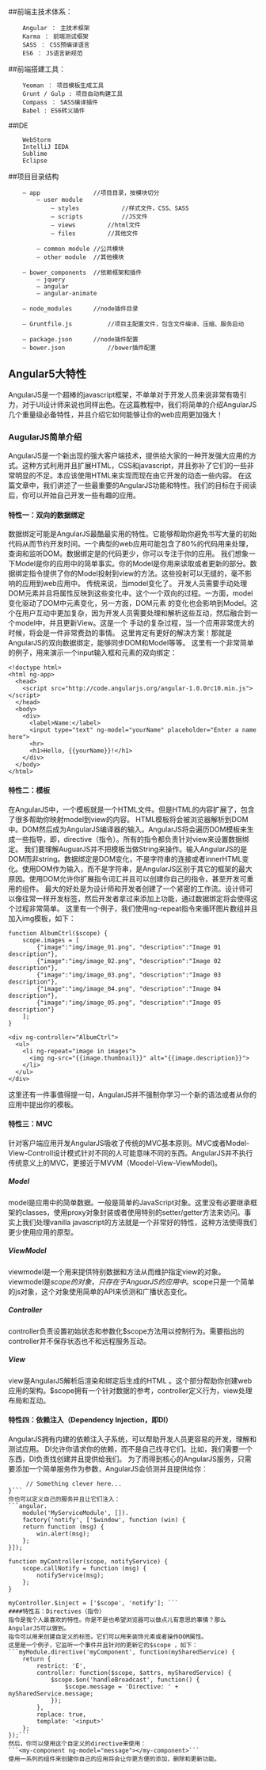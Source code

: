 
##前端主技术体系：
```
    Angular ： 主技术框架
    Karma ： 前端测试框架
    SASS ： CSS预编译语言
    ES6 ： JS语言新规范
```	
##前端搭建工具：
```
    Yeoman ： 项目模板生成工具
    Grunt / Gulp : 项目自动构建工具
    Compass ： SASS编译插件
    Babel : ES6转义插件
```
##IDE
```
    WebStorm
    IntelliJ IEDA
    Sublime
    Eclipse
```	
##项目目录结构
	
``` 
    — app 				//项目目录，按模块切分
		— user module
			— styles			//样式文件，CSS、SASS
			— scripts			//JS文件
			— views			//html文件
			— files			//其他文件

		— common module	//公共模块
		— other module	//其他模块

	— bower_components	//依赖框架和插件
		— jquery
		— angular
		— angular-animate

	— node_modules		//node插件目录

	— Gruntfile.js			//项目主配置文件，包含文件编译、压缩、服务启动
	
	— package.json		//node插件配置
	— bower.json			//bower插件配置
```	
## Angular5大特性
AngularJS是一个超棒的javascript框架，不单单对于开发人员来说非常有吸引力，对于UI设计师来说也同样出色。在这篇教程中，我们将简单的介绍AngularJS几个重量级必备特性，并且介绍它如何能够让你的web应用更加强大！
### AugularJS简单介绍
AngularJS是一个新出现的强大客户端技术，提供给大家的一种开发强大应用的方式。这种方式利用并且扩展HTML，CSS和javascript，并且弥补了它们的一些非常明显的不足。本应该使用HTML来实现而现在由它开发的动态一些内容。
在这篇文章中，我们讲述了一些最重要的AngularJS功能和特性。我们的目标在于阅读后，你可以开始自己开发一些有趣的应用。
#### 特性一：双向的数据绑定
数据绑定可能是AngularJS最酷最实用的特性。它能够帮助你避免书写大量的初始代码从而节约开发时间。一个典型的web应用可能包含了80%的代码用来处理，查询和监听DOM。数据绑定是的代码更少，你可以专注于你的应用。
我们想象一下Model是你的应用中的简单事实。你的Model是你用来读取或者更新的部分。数据绑定指令提供了你的Model投射到view的方法。这些投射可以无缝的，毫不影响的应用到web应用中。
传统来说，当model变化了。 开发人员需要手动处理DOM元素并且将属性反映到这些变化中。这个一个双向的过程。一方面，model变化驱动了DOM中元素变化，另一方面，DOM元素 的变化也会影响到Model。这个在用户互动中更加复杂，因为开发人员需要处理和解析这些互动，然后融合到一个model中，并且更新View。这是一个 手动的复杂过程，当一个应用非常庞大的时候，将会是一件非常费劲的事情。
这里肯定有更好的解决方案！那就是AngularJS的双向数据绑定，能够同步DOM和Model等等。
这里有一个非常简单的例子，用来演示一个input输入框和元素的双向绑定：
```
<!doctype html>
<html ng-app>
  <head>
    <script src="http://code.angularjs.org/angular-1.0.0rc10.min.js"></script>
  </head>
  <body>
    <div>
      <label>Name:</label>
      <input type="text" ng-model="yourName" placeholder="Enter a name here">
      <hr>
      <h1>Hello, {{yourName}}!</h1>
    </div>
  </body>
</html>
```
#### 特性二：模板
在AngularJS中，一个模板就是一个HTML文件。但是HTML的内容扩展了，包含了很多帮助你映射model到view的内容。
HTML模板将会被浏览器解析到DOM中。DOM然后成为AngularJS编译器的输入。AngularJS将会遍历DOM模板来生成一些指导，即，directive（指令）。所有的指令都负责针对view来设置数据绑定。
我们要理解AuguarJS并不把模板当做String来操作。输入AngularJS的是DOM而非string。数据绑定是DOM变化，不是字符串的连接或者innerHTML变化。使用DOM作为输入，而不是字符串，是AngularJS区别于其它的框架的最大原因。使用DOM允许你扩展指令词汇并且可以创建你自己的指令，甚至开发可重用的组件。
最大的好处是为设计师和开发者创建了一个紧密的工作流。设计师可以像往常一样开发标签，然后开发者拿过来添加上功能，通过数据绑定将会使得这个过程非常简单。
这里有一个例子，我们使用ng-repeat指令来循环图片数组并且加入img模板，如下：
```
function AlbumCtrl($scope) {
    scope.images = [
        {"image":"img/image_01.png", "description":"Image 01 description"},
        {"image":"img/image_02.png", "description":"Image 02 description"},
        {"image":"img/image_03.png", "description":"Image 03 description"},
        {"image":"img/image_04.png", "description":"Image 04 description"},
        {"image":"img/image_05.png", "description":"Image 05 description"}
    ];
}

<div ng-controller="AlbumCtrl">
  <ul>
    <li ng-repeat="image in images">
      <img ng-src="{{image.thumbnail}}" alt="{{image.description}}">
    </li>
  </ul>
</div>
```
这里还有一件事值得提一句，AngularJS并不强制你学习一个新的语法或者从你的应用中提出你的模板。
#### 特性三：MVC
针对客户端应用开发AngularJS吸收了传统的MVC基本原则。MVC或者Model-View-Controll设计模式针对不同的人可能意味不同的东西。AngularJS并不执行传统意义上的MVC，更接近于MVVM（Moodel-View-ViewModel)。
##### Model
model是应用中的简单数据。一般是简单的JavaScript对象。这里没有必要继承框架的classes，使用proxy对象封装或者使用特别的setter/getter方法来访问。事实上我们处理vanilla javascript的方法就是一个非常好的特性，这种方法使得我们更少使用应用的原型。
##### ViewModel
viewmodel是一个用来提供特别数据和方法从而维护指定view的对象。
viewmodel是$scope的对象，只存在于AnguarJS的应用中。$scope只是一个简单的js对象，这个对象使用简单的API来侦测和广播状态变化。
##### Controller
controller负责设置初始状态和参数化$scope方法用以控制行为。需要指出的controller并不保存状态也不和远程服务互动。
##### View
view是AngularJS解析后渲染和绑定后生成的HTML 。这个部分帮助你创建web应用的架构。$scope拥有一个针对数据的参考，controller定义行为，view处理布局和互动。
#### 特性四：依赖注入（Dependency Injection，即DI）
AngularJS拥有内建的依赖注入子系统，可以帮助开发人员更容易的开发，理解和测试应用。
DI允许你请求你的依赖，而不是自己找寻它们。比如，我们需要一个东西，DI负责找创建并且提供给我们。
为了而得到核心的AngularJS服务，只需要添加一个简单服务作为参数，AngularJS会侦测并且提供给你：
```function EditCtrl($scope, $location, $routeParams) {
     // Something clever here...
}```
你也可以定义自己的服务并且让它们注入：
```angular.
    module('MyServiceModule', []).
    factory('notify', ['$window', function (win) {
    return function (msg) {
        win.alert(msg);
    };
}]);
 
function myController(scope, notifyService) {
    scope.callNotify = function (msg) {
        notifyService(msg);
    };
}
 
myController.$inject = ['$scope', 'notify']; ```
####特性五：Directives（指令）
指令是我个人最喜欢的特性。你是不是也希望浏览器可以做点儿有意思的事情？那么AngularJS可以做到。
指令可以用来创建自定义的标签。它们可以用来装饰元素或者操作DOM属性。
这里是一个例子，它监听一个事件并且针对的更新它的$scope ，如下：
```myModule.directive('myComponent', function(mySharedService) {
    return {
        restrict: 'E',
        controller: function($scope, $attrs, mySharedService) {
            $scope.$on('handleBroadcast', function() {
                $scope.message = 'Directive: ' + mySharedService.message;
            });
        },
        replace: true,
        template: '<input>'
    };
});```
然后，你可以使用这个自定义的directive来使用：
```<my-component ng-model="message"></my-component>```
使用一系列的组件来创建你自己的应用将会让你更方便的添加，删除和更新功能。



